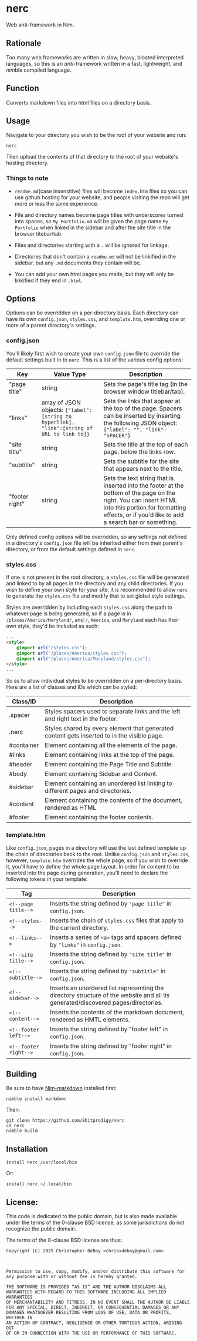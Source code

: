 # nerc

Web anti-framework in Nim.

## Rationale

Too many web frameworks are written in slow, heavy, bloated interpreted languages, so this is an *anti*-framework written in a fast, lightweight, and *nim*ble compiled language.

## Function

Converts markdown files into html files on a directory basis.

## Usage

Navigate to your directory you wish to be the root of your website and run:

```
nerc
```

Then upload the contents of that directory to the root of your website's hosting directory.

### Things to note

- `readme.md`(case insensitive) files will become `index.htm` files so you can use github hosting for your website, and people visiting the repo will get more or less the same experience.

- File and directory names become page titles with underscores turned into spaces, so `My_Portfolio.md` will be given the page name `My Portfolio` when linked in the sidebar and after the site title in the browser titebar/tab.

- Files and directories starting with a `.` will be ignored for linkage.

- Directories that don't contain a `readme.md` will not be linkified in the sidebar, but any `.md` documents they contain will be.

- You can add your own html pages you made, but they will only be linkified if they end in `.html`.

## Options

Options can be overridden on a per-directory basis. Each directory can have its own `config.json`, `styles.css`, and `template.htm`, overriding one or more of a parent directory's  settings.

### config.json

You'll likely first wish to create your own `config.json` file to override the default settings built in to `nerc`.
This is a list of the various config options:

| **Key**        | **Value Type**                                                                               | **Description**                                                                                                                                                                                                |
| -------------- | -------------------------------------------------------------------------------------------- | -------------------------------------------------------------------------------------------------------------------------------------------------------------------------------------------------------------- |
| "page title"   | string                                                                                       | Sets the page's title tag (in the browser window titlebar/tab).                                                                                                                                                |
| "links"        | array of JSON objects: `{"label": [string to hyperlink], "link":[string of URL to link to]}` | Sets the links that appear at the top of the page. Spacers can be inserted by inserting the following JSON object: `{"label": "", "link": "SPACER"}`                                                           |
| "site title"   | string                                                                                       | Sets the title at the top of each page, below the links row.                                                                                                                                                   |
| "subtitle"     | string                                                                                       | Sets the subtitle for the site that appears next to the title.                                                                                                                                                 |
| "footer right" | string                                                                                       | Sets the text string that is inserted into the footer at the bottom of the page on the right. You can insert HTML into this portion for formatting effects, or if you'd like to add a search bar or something. |

Only defined config options will be overridden, so any settings not defined in a directory's `config.json` file will be inherited either from their parent's directory, or from the default settings defined in `nerc`.

### styles.css

If one is not present in the root directory, a `styles.css` file will be generated and linked to by all pages in the directory and any child directories. If you wish to define your own style for your site, it is recommended to allow `nerc` to generate the `styles.css` file and modify that to set global style settings.

Styles are overridden by including each `styles.css` along the path to whatever page is being generated, so if a page is in `/places/America/Maryland/`, and `/`, `America`, and `Maryland` each has their own style, they'd be included as such:

```html
...
<style> 
    @import url("/styles.css");
    @import url("/places/America/styles.css");
    @import url("/places/America/Maryland/styles.css");
</style>
...
```

So as to allow individual styles to be overridden on a per-directory basis.
Here are a list of classes and IDs which can be styled:

| Class/ID   | Description                                                                                 |
| ---------- | ------------------------------------------------------------------------------------------- |
| .spacer    | Styles spacers used to separate links and the left and right text in the footer.            |
| .nerc      | Styles shared by every element that generated content gets inserted to in the visible page. |
| #container | Element containing all the elements of the page.                                            |
| #links     | Element containing links at the top of the page.                                            |
| #header    | Element containing the Page Title and Subtitle.                                             |
| #body      | Element containing Sidebar and Content.                                                     |
| #sidebar   | Element containing an unordered list linking to different pages and directories.            |
| #content   | Element containing the contents of the document, rendered as HTML                           |
| #footer    | Element containing the footer contents.                                                     |

### template.htm

Like `config.json`, pages in a directory will use the last defined template up the chain of directories back to the root. Unlike `config.json` and `styles.css`,  however, `template.htm` overrides the whole page, so if you wish to override it, you'll have to define the whole page layout.
In order for content to be inserted into the page during generation, you'll need to declare the following tokens in your template:

| **Tag**               | **Description**                                                                                                                   |
| --------------------- | --------------------------------------------------------------------------------------------------------------------------------- |
| `<!--page title-->`   | Inserts the string defined by `"page title"` in `config.json`.                                                                    |
| `<!--styles-->`       | Inserts the chain of `styles.css` files that apply to the current directory.                                                      |
| `<!--links-->`        | Inserts a series of `<a>` tags and spacers defined by `"links"` in `config.json`.                                                 |
| `<!--site title-->`   | Inserts the string defined by `"site title"` in `config.json`.                                                                    |
| `<!--subtitle-->`     | Inserts the string defined by `"subtitle"` in `config.json`.                                                                      |
| `<!--sidebar-->`      | Inserts an unordered list representing the directory structure of the website and all its generated/discovered pages/directories. |
| `<!--content-->`      | Inserts the contents of the markdown document, rendered as HMTL elements.                                                         |
| `<!--footer left-->`  | Inserts the string defined by "footer left" in `config.json`.                                                                     |
| `<!--footer right-->` | Inserts the string defined by "footer right" in `config.json`.                                                                    |

## Building

Be sure to have [Nim-markdown](https://github.com/soasme/nim-markdown) installed first:

```shell
nimble install markdown
```

Then:

```shell
git clone https://github.com/8bitprodigy/nerc 
cd nerc
nimble build
```

## 

## Installation

```shell
install nerc /usr/local/bin
```

 Or:

```shell
install nerc ~/.local/bin
```

## 

## License:

This code is dedicated to the public domain, but is also made available under the terms of the 0-clause BSD license, as some jurisdictions do not recognize the public domain.

The terms of the 0-clause BSD license are thus:

```
Copyright (C) 2025 Christopher DeBoy <chrisxdeboy@gmail.com>



Permission to use, copy, modify, and/or distribute this software for  
any purpose with or without fee is hereby granted.

THE SOFTWARE IS PROVIDED “AS IS” AND THE AUTHOR DISCLAIMS ALL  
WARRANTIES WITH REGARD TO THIS SOFTWARE INCLUDING ALL IMPLIED WARRANTIES  
OF MERCHANTABILITY AND FITNESS. IN NO EVENT SHALL THE AUTHOR BE LIABLE  
FOR ANY SPECIAL, DIRECT, INDIRECT, OR CONSEQUENTIAL DAMAGES OR ANY  
DAMAGES WHATSOEVER RESULTING FROM LOSS OF USE, DATA OR PROFITS, WHETHER IN  
AN ACTION OF CONTRACT, NEGLIGENCE OR OTHER TORTIOUS ACTION, ARISING OUT  
OF OR IN CONNECTION WITH THE USE OR PERFORMANCE OF THIS SOFTWARE.
```
